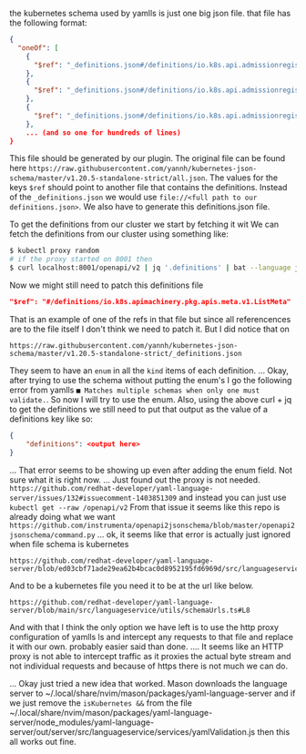 the kubernetes schema used by yamlls is just one big json file.
that file has the following format:
```json
{
  "oneOf": [
    {
      "$ref": "_definitions.json#/definitions/io.k8s.api.admissionregistration.v1.MutatingWebhook"
    },
    {
      "$ref": "_definitions.json#/definitions/io.k8s.api.admissionregistration.v1.MutatingWebhookConfiguration"
    },
    {
      "$ref": "_definitions.json#/definitions/io.k8s.api.admissionregistration.v1.MutatingWebhookConfigurationList"
    },
    ... (and so one for hundreds of lines)
}
```
This file should be generated by our plugin.
The original file can be found here `https://raw.githubusercontent.com/yannh/kubernetes-json-schema/master/v1.20.5-standalone-strict/all.json`.
The values for the keys `$ref` should point to another file that contains the definitions.
Instead of the `_definitions.json` we would use `file://<full path to our definitions.json>`.
We also have to generate this definitions.json file.

To get the definitions from our cluster we start by fetching it wit
We can fetch the definitions from our cluster using something like:
```sh
$ kubectl proxy random
# if the proxy started on 8001 then
$ curl localhost:8001/openapi/v2 | jq '.definitions' | bat --language json
```
Now we might still need to patch this definitions file
```json
"$ref": "#/definitions/io.k8s.apimachinery.pkg.apis.meta.v1.ListMeta"
```
That is an example of one of the refs in that file but since all referencences
are to the file itself I don't think we need to patch it.
But I did notice that on 
```
https://raw.githubusercontent.com/yannh/kubernetes-json-schema/master/v1.20.5-standalone-strict/_definitions.json
```
They seem to have an `enum` in all the `kind` items of each definition.
...
Okay, after trying to use the schema without putting the enum's I go the following
error from yamlls `■ Matches multiple schemas when only one must validate.`.
So now I will try to use the enum.
Also, using the above curl + jq to get the definitions we still need to put that
output as the value of a definitions key like so:
```json
{
    "definitions": <output here>
}
```
...
That error seems to be showing up even after adding the enum field.
Not sure what it is right now.
...
Just found out the proxy is not needed.
`https://github.com/redhat-developer/yaml-language-server/issues/132#issuecomment-1403851309`
and instead you can just use `kubectl get --raw /openapi/v2`
From that issue it seems like this repo is already doing what we
want `https://github.com/instrumenta/openapi2jsonschema/blob/master/openapi2jsonschema/command.py`
...
ok, it seems like that error is actually just ignored when file schema
is kubernetes
```
https://github.com/redhat-developer/yaml-language-server/blob/ed03cbf71ade29ea62b4bcac0d8952195fd6969d/src/languageservice/services/yamlValidation.ts#L122
```
And to be a kubernetes file you need it to be at the url like below.
```
https://github.com/redhat-developer/yaml-language-server/blob/main/src/languageservice/utils/schemaUrls.ts#L8
```

And with that I think the only option we have left is to use the
http proxy configuration of yamlls ls and intercept any requests to that
file and replace it with our own. probably easier said than done.
....
It seems like an HTTP proxy is not able to intercept traffic as it proxies
the actual byte stream and not individual requests and because of https
there is not much we can do.

...
Okay just tried a new idea that worked.
Mason downloads the language server to 
~/.local/share/nvim/mason/packages/yaml-language-server
and if we just remove the `isKubernetes &&` from the file
~/.local/share/nvim/mason/packages/yaml-language-server/node_modules/yaml-language-server/out/server/src/languageservice/services/yamlValidation.js
then this all works out fine.
